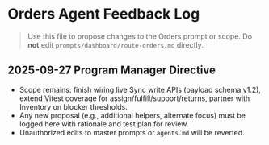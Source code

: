 # Orders Agent Feedback Log

> Use this file to propose changes to the Orders prompt or scope. Do **not** edit `prompts/dashboard/route-orders.md` directly.

## 2025-09-27 Program Manager Directive
- Scope remains: finish wiring live Sync write APIs (payload schema v1.2), extend Vitest coverage for assign/fulfill/support/returns, partner with Inventory on blocker thresholds.
- Any new proposal (e.g., additional helpers, alternate focus) must be logged here with rationale and test plan for review.
- Unauthorized edits to master prompts or `agents.md` will be reverted.
